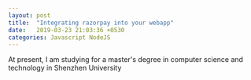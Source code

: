 ```yaml
---
layout: post
title:  "Integrating razorpay into your webapp"
date:   2019-03-23 21:03:36 +0530
categories: Javascript NodeJS
---
```

At present, I am studying for a master's degree in computer science and technology in Shenzhen University
